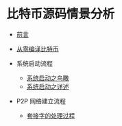 # 比特币源码情景分析

* [前言](README.md)

* [从零编译比特币](build.md)

* 系统启动流程
    * [系统启动之鸟瞰](start/start.md)
    * [系统启动之详述](start/setups.md)

* P2P 网络建立流程
    * [套接字的处理过程](net/socket.md)


